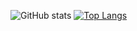 ![GitHub stats](https://github-readme-stats.vercel.app/api?username=School-World&show_icons=true&theme=radical)
[![Top Langs](https://github-readme-stats.vercel.app/api/top-langs/?username=School-World&langs_count=8)](https://github.com/anuraghazra/github-readme-stats)
